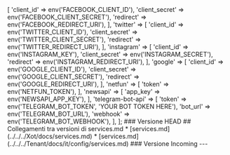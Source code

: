 <?php

declare(strict_types=1);

return [
    'facebook' => [
        'client_id' => env('FACEBOOK_CLIENT_ID'),
        'client_secret' => env('FACEBOOK_CLIENT_SECRET'),
        'redirect' => env('FACEBOOK_REDIRECT_URI'),
    ],
    'twitter' => [
        'client_id' => env('TWITTER_CLIENT_ID'),
        'client_secret' => env('TWITTER_CLIENT_SECRET'),
        'redirect' => env('TWITTER_REDIRECT_URI'),
    ],
    'instagram' => [
        'client_id' => env('INSTAGRAM_KEY'),
        'client_secret' => env('INSTAGRAM_SECRET'),
        'redirect' => env('INSTAGRAM_REDIRECT_URI'),
    ],
    'google' => [
        'client_id' => env('GOOGLE_CLIENT_ID'),
        'client_secret' => env('GOOGLE_CLIENT_SECRET'),
        'redirect' => env('GOOGLE_REDIRECT_URI'),
    ],
    'netfun' => [
        'token' => env('NETFUN_TOKEN'),
    ],
    'newsapi' => [
        'app_key' => env('NEWSAPI_APP_KEY'),
    ],
    'telegram-bot-api' => [
        'token' => env('TELEGRAM_BOT_TOKEN', 'YOUR BOT TOKEN HERE'),
        'bot_url' => env('TELEGRAM_BOT_URL'),
        'webhook' => env('TELEGRAM_BOT_WEBHOOK'),
    ],
];
### Versione HEAD


## Collegamenti tra versioni di services.md
* [services.md](../../../Xot/docs/services.md)
* [services.md](../../../Tenant/docs/it/config/services.md)


### Versione Incoming


---

